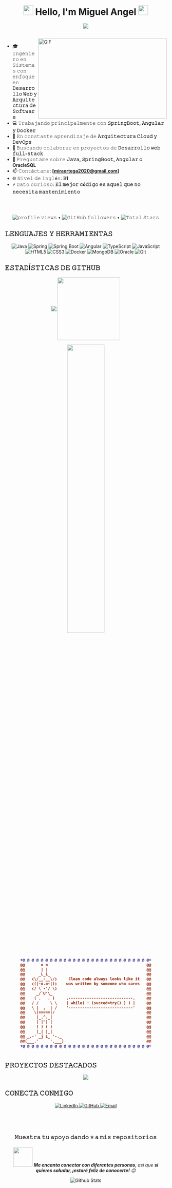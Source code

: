 <h1 align="center">
  <img src="https://media.giphy.com/media/v1.Y2lkPTc5MGI3NjExMzMxYjYxM2YxMzU0NDVmZGFiOTUyYThmZDJkNGM5MDg3NDU0ZmVlMCZlcD12MV9pbnRlcm5hbF9naWZzX2dpZklkJmN0PWc/Nx0rz3jtxtEre/giphy.gif" width="30px">
  Hello, I'm Miguel Angel
  <img src="https://media.giphy.com/media/hvRJCLFzcasrR4ia7z/giphy.gif" width="30px" />
</h1>

<p align="center">
  <a href="https://github.com/DenverCoder1/readme-typing-svg"><img src="https://readme-typing-svg.herokuapp.com?font=Time+New+Roman&color=%23C8BE25&size=25&center=true&vCenter=true&width=600&height=100&lines=Computer+Science+Student;Frond-end+Developer;Entrepreneurship+creator;Passionate+about+IT+infrastructure;Always+learning+new+things"></a>
</p>

<br/>
<img align="right" height="250" width="400" alt="GIF" src="https://media.giphy.com/media/SWoSkN6DxTszqIKEqv/giphy.gif"/>

- 🎓 𝙸𝚗𝚐𝚎𝚗𝚒𝚎𝚛𝚘 𝚎𝚗 𝚂𝚒𝚜𝚝𝚎𝚖𝚊𝚜 𝚌𝚘𝚗 𝚎𝚗𝚏𝚘𝚚𝚞𝚎 𝚎𝚗 **𝙳𝚎𝚜𝚊𝚛𝚛𝚘𝚕𝚕𝚘 𝚆𝚎𝚋 𝚢 𝙰𝚛𝚚𝚞𝚒𝚝𝚎𝚌𝚝𝚞𝚛𝚊 𝚍𝚎 𝚂𝚘𝚏𝚝𝚠𝚊𝚛𝚎**
- 💻 𝚃𝚛𝚊𝚋𝚊𝚓𝚊𝚗𝚍𝚘 𝚙𝚛𝚒𝚗𝚌𝚒𝚙𝚊𝚕𝚖𝚎𝚗𝚝𝚎 𝚌𝚘𝚗 **𝚂𝚙𝚛𝚒𝚗𝚐𝙱𝚘𝚘𝚝, 𝙰𝚗𝚐𝚞𝚕𝚊𝚛 𝚢 𝙳𝚘𝚌𝚔𝚎𝚛**
- 🌱 𝙴𝚗 𝚌𝚘𝚗𝚜𝚝𝚊𝚗𝚝𝚎 𝚊𝚙𝚛𝚎𝚗𝚍𝚒𝚣𝚊𝚓𝚎 𝚍𝚎 **𝙰𝚛𝚚𝚞𝚒𝚝𝚎𝚌𝚝𝚞𝚛𝚊 𝙲𝚕𝚘𝚞𝚍 𝚢 𝙳𝚎𝚟𝙾𝚙𝚜**
- 👯 𝙱𝚞𝚜𝚌𝚊𝚗𝚍𝚘 𝚌𝚘𝚕𝚊𝚋𝚘𝚛𝚊𝚛 𝚎𝚗 𝚙𝚛𝚘𝚢𝚎𝚌𝚝𝚘𝚜 𝚍𝚎 **𝙳𝚎𝚜𝚊𝚛𝚛𝚘𝚕𝚕𝚘 𝚠𝚎𝚋 𝚏𝚞𝚕𝚕-𝚜𝚝𝚊𝚌𝚔**
- 💬 𝙿𝚛𝚎𝚐𝚞𝚗𝚝𝚊𝚖𝚎 𝚜𝚘𝚋𝚛𝚎 **𝙹𝚊𝚟𝚊, 𝚂𝚙𝚛𝚒𝚗𝚐𝙱𝚘𝚘𝚝, 𝙰𝚗𝚐𝚞𝚕𝚊𝚛 𝚘 OracleSQL**
- 📫 𝙲𝚘𝚗𝚝á𝚌𝚝𝚊𝚖𝚎: **[miraortega2020@gmail.com]**
- 🌐 𝙽𝚒𝚟𝚎𝚕 𝚍𝚎 𝚒𝚗𝚐𝚕é𝚜: **𝙱1**
- ⚡ 𝙳𝚊𝚝𝚘 𝚌𝚞𝚛𝚒𝚘𝚜𝚘: **𝙴𝚕 𝚖𝚎𝚓𝚘𝚛 𝚌ó𝚍𝚒𝚐𝚘 𝚎𝚜 𝚊𝚚𝚞𝚎𝚕 𝚚𝚞𝚎 𝚗𝚘 𝚗𝚎𝚌𝚎𝚜𝚒𝚝𝚊 𝚖𝚊𝚗𝚝𝚎𝚗𝚒𝚖𝚒𝚎𝚗𝚝𝚘**

<br/>
<br/>

<p align="center">
  <img src="https://komarev.com/ghpvc/?username=MiguelA05&style=flat&color=brightgreen" alt="𝚙𝚛𝚘𝚏𝚒𝚕𝚎 𝚟𝚒𝚎𝚠𝚜"> •  
  <img alt="𝙶𝚒𝚝𝙷𝚞𝚋 𝚏𝚘𝚕𝚕𝚘𝚠𝚎𝚛𝚜" src="https://img.shields.io/github/followers/MiguelA05?label=Followers&style=social"> •
  <img src="https://img.shields.io/github/stars/MiguelA05?label=Stars" alt="𝚃𝚘𝚝𝚊𝚕 𝚂𝚝𝚊𝚛𝚜">
</p>

## 𝙻𝙴𝙽𝙶𝚄𝙰𝙹𝙴𝚂 𝚈 𝙷𝙴𝚁𝚁𝙰𝙼𝙸𝙴𝙽𝚃𝙰𝚂

<p align="center">
  <img src="https://img.shields.io/badge/Java-ED8B00?style=for-the-badge&logo=openjdk&logoColor=white" alt="Java" />
  <img src="https://img.shields.io/badge/Spring-6DB33F?style=for-the-badge&logo=spring&logoColor=white" alt="Spring" />
  <img src="https://img.shields.io/badge/Spring_Boot-6DB33F?style=for-the-badge&logo=spring-boot&logoColor=white" alt="Spring Boot" />
  <img src="https://img.shields.io/badge/Angular-DD0031?style=for-the-badge&logo=angular&logoColor=white" alt="Angular" />
  <img src="https://img.shields.io/badge/TypeScript-007ACC?style=for-the-badge&logo=typescript&logoColor=white" alt="TypeScript" />
  <img src="https://img.shields.io/badge/JavaScript-F7DF1E?style=for-the-badge&logo=javascript&logoColor=black" alt="JavaScript" />
  <img src="https://img.shields.io/badge/HTML5-E34F26?style=for-the-badge&logo=html5&logoColor=white" alt="HTML5" />
  <img src="https://img.shields.io/badge/CSS3-1572B6?style=for-the-badge&logo=css3&logoColor=white" alt="CSS3" />
  <img src="https://img.shields.io/badge/Docker-2496ED?style=for-the-badge&logo=docker&logoColor=white" alt="Docker" />
  <img src="https://img.shields.io/badge/MongoDB-4EA94B?style=for-the-badge&logo=mongodb&logoColor=white" alt="MongoDB" />
  <img src="https://img.shields.io/badge/Oracle-F80000?style=for-the-badge&logo=oracle&logoColor=white" alt="Oracle" />
  <img src="https://img.shields.io/badge/Git-F05032?style=for-the-badge&logo=git&logoColor=white" alt="Git" />
</p>

## 𝙴𝚂𝚃𝙰𝙳Í𝚂𝚃𝙸𝙲𝙰𝚂 𝙳𝙴 𝙶𝙸𝚃𝙷𝚄𝙱

<p align="center">
  <img align="center" src="https://github-readme-stats.vercel.app/api?username=MiguelA05&theme=tokyonight&hide_border=true&show_icons=true"/>
  <img align="center" height="195px" src="https://github-readme-stats.vercel.app/api/top-langs/?username=MiguelA05&theme=tokyonight&langs_count=15&layout=compact&hide_border=true&show_icons=true" />
</p>

<p align="center">
  <img width="48%" src="https://github-readme-streak-stats.herokuapp.com/?user=MiguelA05&theme=tokyonight&hide_border=true&show_icons=true" />
</p>


#

<h4 align="center">
  
```diff
+@ @ @ @ @ @ @ @ @ @ @ @ @ @ @ @ @ @ @ @ @ @ @ @ @ @ @ @+
@@       o o                                           @@
@@       | |                                           @@
@@      _L_L_                                          @@
@@   ❮\/__-__\/❯     Clean code always looks like it   @@
@@   ❮(|~o.o~|)❯    was written by someone who cares   @@
@@   ❮/ \`-'/ \❯                                       @@
@@     _/`U'\_                                         @@
@@    ( .   . )     .----------------------------.     @@
@@   / /     \ \    | while( ! (succed=try() ) ) |     @@
@@   \ |  ,  | /    '----------------------------'     @@
@@    \|=====|/                                        @@
@@     |_.^._|                                         @@
@@     | |"| |                                         @@
@@     ( ) ( )                                         @@
@@     |_| |_|                                         @@
@@ _.-' _j L_ '-._                                     @@
@@(___.'     '.___)                                    @@
+@ @ @ @ @ @ @ @ @ @ @ @ @ @ @ @ @ @ @ @ @ @ @ @ @ @ @ @+
```

</h4>  

#


#

## 𝙿𝚁𝙾𝚈𝙴𝙲𝚃𝙾𝚂 𝙳𝙴𝚂𝚃𝙰𝙲𝙰𝙳𝙾𝚂

<p align="center">
  <a href="https://github.com/MiguelA05/tienda-sana-frontend">
    <img align="center" src="https://github-readme-stats.vercel.app/api/pin/?username=MiguelA05&repo=tienda-sana-frontend&theme=tokyonight" />
  </a>
</p>

## 𝙲𝙾𝙽𝙴𝙲𝚃𝙰 𝙲𝙾𝙽𝙼𝙸𝙶𝙾

<p align="center">
  <a href="https://www.linkedin.com/in/tu-perfil-linkedin/" target="_blank">
    <img src="https://img.shields.io/badge/LinkedIn-0077B5?style=for-the-badge&logo=linkedin&logoColor=white" alt="LinkedIn"/>
  </a>
  <a href="https://github.comMiguelA05" target="_blank">
    <img src="https://img.shields.io/badge/GitHub-100000?style=for-the-badge&logo=github&logoColor=white" alt="GitHub"/>
  </a>
  <a href="miraortega2020@gmail.com" target="_blank">
    <img src="https://img.shields.io/badge/Gmail-D14836?style=for-the-badge&logo=gmail&logoColor=white" alt="Email"/>
  </a>
</p>


#


<br/>


<div align="center">
  <h3>𝙼𝚞𝚎𝚜𝚝𝚛𝚊 𝚝𝚞 𝚊𝚙𝚘𝚢𝚘 𝚍𝚊𝚗𝚍𝚘 ⭐ 𝚊 𝚖𝚒𝚜 𝚛𝚎𝚙𝚘𝚜𝚒𝚝𝚘𝚛𝚒𝚘𝚜</h3>
</div>

<p align="center">
  <img src="https://media.giphy.com/media/LnQjpWaON8nhr21vNW/giphy.gif" width="60"> <em><b>Me encanta conectar con diferentes personas</b>, así que <b>si quieres saludar, ¡estaré feliz de conocerte!</b> 😊</em>
</p>

<p align="center">
  <img src="https://raw.githubusercontent.com/mayhemantt/mayhemantt/Update/svg/Bottom.svg" alt="Github Stats" />
</p>
